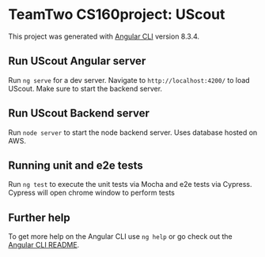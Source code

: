 # TeamTwo CS160project: UScout

This project was generated with [Angular CLI](https://github.com/angular/angular-cli) version 8.3.4.

## Run UScout Angular server

Run `ng serve` for a dev server. Navigate to `http://localhost:4200/` to load UScout. Make sure to start the backend server.

## Run UScout Backend server

Run `node server` to start the node backend server. Uses database hosted on AWS.

## Running unit and e2e tests

Run `ng test` to execute the unit tests via Mocha and e2e tests via Cypress. Cypress will open chrome window to perform tests

## Further help

To get more help on the Angular CLI use `ng help` or go check out the [Angular CLI README](https://github.com/angular/angular-cli/blob/master/README.md).
